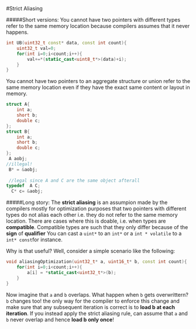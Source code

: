#Strict Aliasing

#####Short versions:
You cannot have two pointers with different types refer to the same memory location because compilers assumes that it never happens.

```c++
int UB(uint32_t const* data, const int count){
	uint32_t val=0;
	for(int i=0;i<count;i++){
		val+=*(static_cast<uint8_t*>(data)+i);
	}
}
```

You cannot have two pointers to an aggregate structure or union refer to the same memory location even if they have the exact same content or layout in memory.

```c++
struct A{
	int a;
	short b;
	double c;
};
struct B{
	int a;
	short b;
	double c;
};
 A aobj;
//illegal!
 B* = &aobj;
 
 //legal since A and C are the same object afterall
typedef  A C;
  C* c= &aobj;
```

#####Long story:
The **strict aliasing** is an assumpion made by the compilers mostly for optimization purposes that two pointers with different types do not alias each other i.e. they do not refer to the same memory location.
There are cases where this is doable, i.e. when types are **compatible**. Compatible types are such that they only differ because of the **sign** of **qualifier**
You can cast a `uint*` to an `int*` or a `int * volatile` to a `int* const`for instance.

Why is that useful?
Well, consider a simple scenario like the following:

```c++
void aliasingOptimization(uint32_t* a, uint16_t* b, const int count){
	for(int i=0;i<count;i++){
		a[i] = *static_cast<uint32_t*>(b);
	}
}
```

Now imagine that `a` and `b` overlaps. What happen when `b` gets overwrittern? `b` changes too! the only way for the compiler to enforce this change and make sure that any subsequent iteration is correct is to **load b at each iteration**. If you instead apply the strict aliasing rule, can assume that `a` and `b` never overlap and hence **load b only once**!
